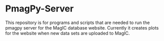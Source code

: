 # PmagPy-Server
This repository is for programs and scripts that are needed to run the pmagpy server for the MagIC database website. Currently it creates plots for the website when new data sets are uploaded to MagIC.
